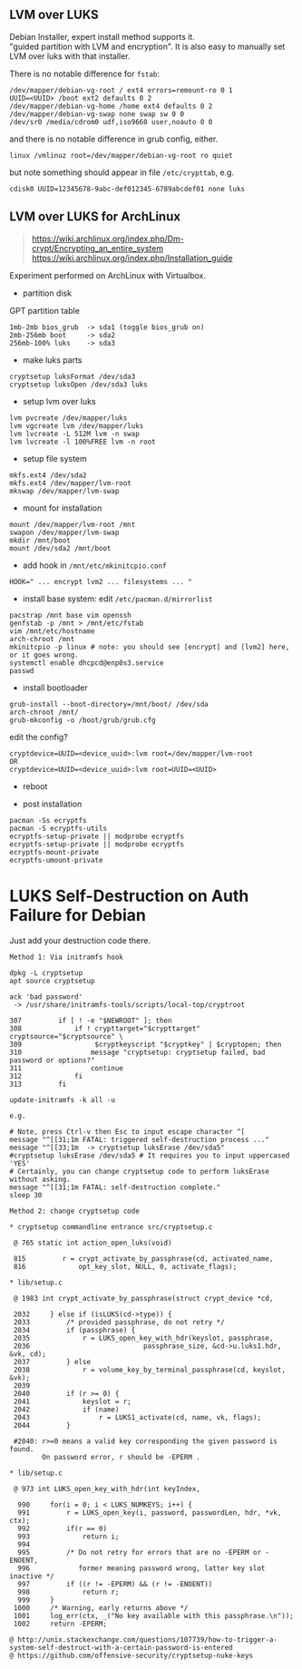 LVM over LUKS
---

Debian Installer, expert install method supports it.  
"guided partition with LVM and encryption".
It is also easy to manually set LVM over luks with that installer.

There is no notable difference for `fstab`:
```
/dev/mapper/debian-vg-root / ext4 errors=remount-ro 0 1
UUID=<UUID> /boot ext2 defaults 0 2
/dev/mapper/debian-vg-home /home ext4 defaults 0 2
/dev/mapper/debian-vg-swap none swap sw 0 0
/dev/sr0 /media/cdrom0 udf,iso9660 user,noauto 0 0
```
and there is no notable difference in grub config, either.
```
linux /vmlinuz root=/dev/mapper/debian-vg-root ro quiet
```
but note something should appear in file `/etc/crypttab`, e.g.
```
cdisk0 UUID=12345678-9abc-def012345-6789abcdef01 none luks
```

LVM over LUKS for ArchLinux
---
> https://wiki.archlinux.org/index.php/Dm-crypt/Encrypting_an_entire_system  
> https://wiki.archlinux.org/index.php/Installation_guide  

Experiment performed on ArchLinux with Virtualbox.

* partition disk

GPT partition table
```
1mb-2mb bios_grub  -> sda1 (toggle bios_grub on)
2mb-256mb boot     -> sda2
256mb-100% luks    -> sda3
```

* make luks parts
```
cryptsetup luksFormat /dev/sda3
cryptsetup luksOpen /dev/sda3 luks
```

* setup lvm over luks
```
lvm pvcreate /dev/mapper/luks
lvm vgcreate lvm /dev/mapper/luks
lvm lvcreate -L 512M lvm -n swap
lvm lvcreate -l 100%FREE lvm -n root
```

* setup file system
```
mkfs.ext4 /dev/sda2
mkfs.ext4 /dev/mapper/lvm-root
mkswap /dev/mapper/lvm-swap
```

* mount for installation
```
mount /dev/mapper/lvm-root /mnt
swapon /dev/mapper/lvm-swap
mkdir /mnt/boot
mount /dev/sda2 /mnt/boot
```

* add hook in `/mnt/etc/mkinitcpio.conf`
```
HOOK=" ... encrypt lvm2 ... filesystems ... "
```

* install base system: edit `/etc/pacman.d/mirrorlist`
```
pacstrap /mnt base vim openssh
genfstab -p /mnt > /mnt/etc/fstab
vim /mnt/etc/hostname
arch-chroot /mnt
mkinitcpio -p linux # note: you should see [encrypt] and [lvm2] here, or it goes wrong.
systemctl enable dhcpcd@enp0s3.service
passwd
```

* install bootloader
```
grub-install --boot-directory=/mnt/boot/ /dev/sda
arch-chroot /mnt/
grub-mkconfig -o /boot/grub/grub.cfg
```
edit the config?
```
cryptdevice=UUID=<device_uuid>:lvm root=/dev/mapper/lvm-root
OR
cryptdevice=UUID=<device_uuid>:lvm root=UUID=<UUID>
```

* reboot

* post installation
```
pacman -Ss ecryptfs
pacman -S ecryptfs-utils
ecryptfs-setup-private || modprobe ecryptfs
ecryptfs-setup-private || modprobe ecryptfs
ecryptfs-mount-private
ecryptfs-umount-private
```

# LUKS Self-Destruction on Auth Failure for Debian

Just add your destruction code there.
```
Method 1: Via initramfs hook

dpkg -L cryptsetup
apt source cryptsetup

ack 'bad password'
 -> /usr/share/initramfs-tools/scripts/local-top/cryptroot

307         if [ ! -e "$NEWROOT" ]; then                                            
308             if ! crypttarget="$crypttarget" cryptsource="$cryptsource" \        
309                  $cryptkeyscript "$cryptkey" | $cryptopen; then                 
310                 message "cryptsetup: cryptsetup failed, bad password or options?"
311                 continue                                                        
312             fi                                                                  
313         fi  

update-initramfs -k all -u

e.g.

# Note, press Ctrl-v then Esc to input escape character ^[
message "^[[31;1m FATAL: triggered self-destruction process ..."
message "^[[33;1m  -> cryptsetup luksErase /dev/sda5"
#cryptsetup luksErase /dev/sda5 # It requires you to input uppercased 'YES'
# Certainly, you can change cryptsetup code to perform luksErase without asking.
message "^[[31;1m FATAL: self-destruction complete."
sleep 30

Method 2: change cryptsetup code

* cryptsetup commandline entrance src/cryptsetup.c

 @ 765 static int action_open_luks(void)

 815         r = crypt_activate_by_passphrase(cd, activated_name,                    
 816             opt_key_slot, NULL, 0, activate_flags);

* lib/setup.c

 @ 1983 int crypt_activate_by_passphrase(struct crypt_device *cd,

 2032     } else if (isLUKS(cd->type)) {                                              
 2033         /* provided passphrase, do not retry */                                 
 2034         if (passphrase) {                                                       
 2035             r = LUKS_open_key_with_hdr(keyslot, passphrase,                     
 2036                            passphrase_size, &cd->u.luks1.hdr, &vk, cd);         
 2037         } else                                                                  
 2038             r = volume_key_by_terminal_passphrase(cd, keyslot, &vk);            
 2039                                                                                 
 2040         if (r >= 0) {                                                           
 2041             keyslot = r;                                                        
 2042             if (name)                                                           
 2043                 r = LUKS1_activate(cd, name, vk, flags);                        
 2044         }                                                                       

 #2040: r>=0 means a valid key corresponding the given password is found.
        On password error, r should be -EPERM .

* lib/setup.c

 @ 973 int LUKS_open_key_with_hdr(int keyIndex,

  990     for(i = 0; i < LUKS_NUMKEYS; i++) {                                         
  991         r = LUKS_open_key(i, password, passwordLen, hdr, *vk, ctx);             
  992         if(r == 0)                                                              
  993             return i;                                                           
  994                                                                                 
  995         /* Do not retry for errors that are no -EPERM or -ENOENT,               
  996            former meaning password wrong, latter key slot inactive */           
  997         if ((r != -EPERM) && (r != -ENOENT))                                    
  998             return r;                                                           
  999     }                                                                           
 1000     /* Warning, early returns above */                                          
 1001     log_err(ctx, _("No key available with this passphrase.\n"));                
 1002     return -EPERM;

@ http://unix.stackexchange.com/questions/107739/how-to-trigger-a-system-self-destruct-with-a-certain-password-is-entered
@ https://github.com/offensive-security/cryptsetup-nuke-keys
```
